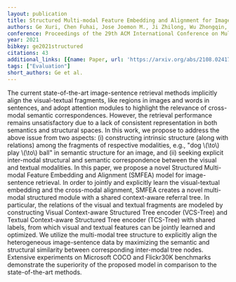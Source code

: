 ```yaml
---
layout: publication
title: Structured Multi-modal Feature Embedding and Alignment for Image-Sentence Retrieval
authors: Ge Xuri, Chen Fuhai, Jose Joemon M., Ji Zhilong, Wu Zhongqin, Liu Xiao
conference: Proceedings of the 29th ACM International Conference on Multimedia
year: 2021
bibkey: ge2021structured
citations: 43
additional_links: [{name: Paper, url: 'https://arxiv.org/abs/2108.02417'}]
tags: ["Evaluation"]
short_authors: Ge et al.
---
```

The current state-of-the-art image-sentence retrieval methods implicitly
align the visual-textual fragments, like regions in images and words in
sentences, and adopt attention modules to highlight the relevance of
cross-modal semantic correspondences. However, the retrieval performance
remains unsatisfactory due to a lack of consistent representation in both
semantics and structural spaces. In this work, we propose to address the above
issue from two aspects: (i) constructing intrinsic structure (along with
relations) among the fragments of respective modalities, e.g., "dog \\(\to\\) play
\\(\to\\) ball" in semantic structure for an image, and (ii) seeking explicit
inter-modal structural and semantic correspondence between the visual and
textual modalities. In this paper, we propose a novel Structured Multi-modal
Feature Embedding and Alignment (SMFEA) model for image-sentence retrieval. In
order to jointly and explicitly learn the visual-textual embedding and the
cross-modal alignment, SMFEA creates a novel multi-modal structured module with
a shared context-aware referral tree. In particular, the relations of the
visual and textual fragments are modeled by constructing Visual Context-aware
Structured Tree encoder (VCS-Tree) and Textual Context-aware Structured Tree
encoder (TCS-Tree) with shared labels, from which visual and textual features
can be jointly learned and optimized. We utilize the multi-modal tree structure
to explicitly align the heterogeneous image-sentence data by maximizing the
semantic and structural similarity between corresponding inter-modal tree
nodes. Extensive experiments on Microsoft COCO and Flickr30K benchmarks
demonstrate the superiority of the proposed model in comparison to the
state-of-the-art methods.